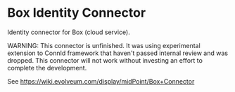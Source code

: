 # Box Identity Connector

Identity connector for Box (cloud service).

WARNING: This connector is unfinished. It was using experimental extension to ConnId framework that haven't passed internal review and was dropped. This connector will not work without investing an effort to complete the development.

See https://wiki.evolveum.com/display/midPoint/Box+Connector
